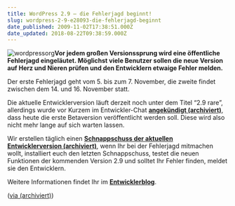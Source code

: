 ```yaml
---
title: WordPress 2.9 – die Fehlerjagd beginnt!
slug: wordpress-2-9-e28093-die-fehlerjagd-beginnt
date_published: 2009-11-02T17:38:51.000Z
date_updated: 2018-08-22T09:38:59.000Z
---
```


![wordpressorg](//www.thafaker.de/wp-content/uploads/2008/04/wordpressorg.jpg)**Vor jedem großen Versionssprung wird eine öffentliche Fehlerjagd eingeläutet. Möglichst viele Benutzer sollen die neue Version auf Herz und Nieren prüfen und den Entwicklern etwaige Fehler melden.**

Der erste Fehlerjagd geht vom 5. bis zum 7. November, die zweite findet zwischen dem 14. und 16. November statt.

Die aktuelle Entwicklerversion läuft derzeit noch unter dem Titel “2.9 rare”, allerdings wurde vor Kurzem im Entwickler-Chat **[angekündigt (archiviert)](http://web.archive.org/web/20091015182916/http://blog.wordpress-deutschland.org:80/2009/10/12/erste-termine-fuer-wordpress-2-9.html)**, dass heute die erste Betaversion veröffentlicht werden soll. Diese wird also nicht mehr lange auf sich warten lassen.

Wir erstellen täglich einen **[Schnappschuss der aktuellen Entwicklerversion (archiviert)](http://web.archive.org/web/20081103155655/http://static.wordpress-deutschland.org:80/nightly-builds/)**, wenn Ihr bei der Fehlerjagd mitmachen wollt, installiert euch den letzten Schnappschuss, testet die neuen Funktionen der kommenden Version 2.9 und solltet Ihr Fehler finden, meldet sie den Entwicklern.

Weitere Informationen findet Ihr im **[Entwicklerblog](http://wordpress.org/development/2009/10/upcoming-bug-hunts/)**.

([via (archiviert)](http://web.archive.org/web/20091103131948/http://blog.wordpress-deutschland.org:80/2009/10/31/wordpress-2-9-die-fehlerjagd-beginnt.html))

